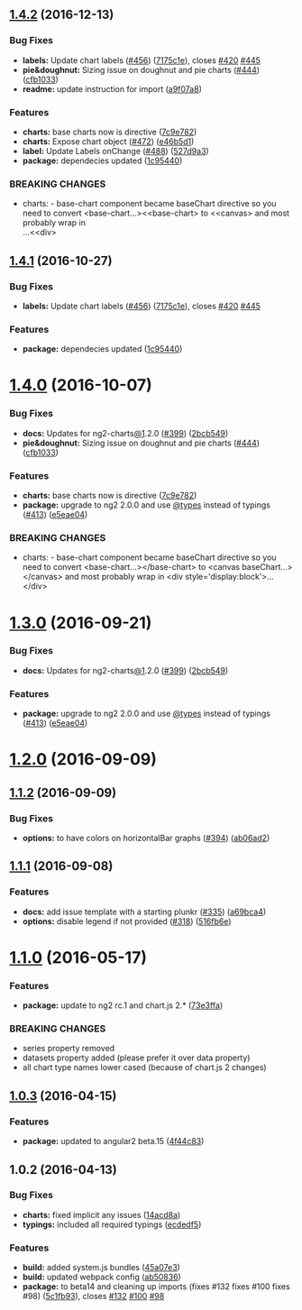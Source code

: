 <a name="1.4.2"></a>
## [1.4.2](https://github.com/valor-software/ng2-charts/compare/v1.3.0...v1.4.2) (2016-12-13)


### Bug Fixes

* **labels:** Update chart labels ([#456](https://github.com/valor-software/ng2-charts/issues/456)) ([7175c1e](https://github.com/valor-software/ng2-charts/commit/7175c1e)), closes [#420](https://github.com/valor-software/ng2-charts/issues/420) [#445](https://github.com/valor-software/ng2-charts/issues/445)
* **pie&doughnut:** Sizing issue on doughnut and pie charts ([#444](https://github.com/valor-software/ng2-charts/issues/444)) ([cfb1033](https://github.com/valor-software/ng2-charts/commit/cfb1033))
* **readme:** update instruction for import ([a9f07a8](https://github.com/valor-software/ng2-charts/commit/a9f07a8))


### Features

* **charts:** base charts now is directive ([7c9e782](https://github.com/valor-software/ng2-charts/commit/7c9e782))
* **charts:** Expose chart object ([#472](https://github.com/valor-software/ng2-charts/issues/472)) ([e46b5d1](https://github.com/valor-software/ng2-charts/commit/e46b5d1))
* **label:** Update Labels onChange ([#488](https://github.com/valor-software/ng2-charts/issues/488)) ([527d9a3](https://github.com/valor-software/ng2-charts/commit/527d9a3))
* **package:** dependecies updated ([1c95440](https://github.com/valor-software/ng2-charts/commit/1c95440))


### BREAKING CHANGES

* charts: - base-chart component became baseChart directive
so you need to convert <base-chart...><&lt;base-chart> to <canvas baseChart...><&lt;canvas> and most probably wrap in <div style='display:block'>...<&lt;div>



<a name="1.4.1"></a>
## [1.4.1](https://github.com/valor-software/ng2-charts/compare/v1.4.0...v1.4.1) (2016-10-27)


### Bug Fixes

* **labels:** Update chart labels ([#456](https://github.com/valor-software/ng2-charts/issues/456)) ([7175c1e](https://github.com/valor-software/ng2-charts/commit/7175c1e)), closes [#420](https://github.com/valor-software/ng2-charts/issues/420) [#445](https://github.com/valor-software/ng2-charts/issues/445)


### Features

* **package:** dependecies updated ([1c95440](https://github.com/valor-software/ng2-charts/commit/1c95440))



<a name="1.4.0"></a>
# [1.4.0](https://github.com/valor-software/ng2-charts/compare/v1.2.0...v1.4.0) (2016-10-07)


### Bug Fixes

* **docs:** Updates for ng2-charts[@1](https://github.com/1).2.0 ([#399](https://github.com/valor-software/ng2-charts/issues/399)) ([2bcb549](https://github.com/valor-software/ng2-charts/commit/2bcb549))
* **pie&doughnut:** Sizing issue on doughnut and pie charts ([#444](https://github.com/valor-software/ng2-charts/issues/444)) ([cfb1033](https://github.com/valor-software/ng2-charts/commit/cfb1033))


### Features

* **charts:** base charts now is directive ([7c9e782](https://github.com/valor-software/ng2-charts/commit/7c9e782))
* **package:** upgrade to ng2 2.0.0 and use [@types](https://github.com/types) instead of typings ([#413](https://github.com/valor-software/ng2-charts/issues/413)) ([e5eae04](https://github.com/valor-software/ng2-charts/commit/e5eae04))


### BREAKING CHANGES

* charts: - base-chart component became baseChart directive
so you need to convert &lt;base-chart...>&lt;/base-chart> to &lt;canvas baseChart...>&lt;/canvas> and most probably wrap in &lt;div style='display:block'>...&lt;/div>



<a name="1.3.0"></a>
# [1.3.0](https://github.com/valor-software/ng2-charts/compare/v1.2.0...v1.3.0) (2016-09-21)


### Bug Fixes

* **docs:** Updates for ng2-charts[@1](https://github.com/1).2.0 ([#399](https://github.com/valor-software/ng2-charts/issues/399)) ([2bcb549](https://github.com/valor-software/ng2-charts/commit/2bcb549))


### Features

* **package:** upgrade to ng2 2.0.0 and use [@types](https://github.com/types) instead of typings ([#413](https://github.com/valor-software/ng2-charts/issues/413)) ([e5eae04](https://github.com/valor-software/ng2-charts/commit/e5eae04))



<a name="1.2.0"></a>
# [1.2.0](https://github.com/valor-software/ng2-charts/compare/v1.1.2...v1.2.0) (2016-09-09)



<a name="1.1.2"></a>
## [1.1.2](https://github.com/valor-software/ng2-charts/compare/v1.1.1...v1.1.2) (2016-09-09)


### Bug Fixes

* **options:** to have colors on horizontalBar graphs ([#394](https://github.com/valor-software/ng2-charts/issues/394)) ([ab06ad2](https://github.com/valor-software/ng2-charts/commit/ab06ad2))



<a name="1.1.1"></a>
## [1.1.1](https://github.com/valor-software/ng2-charts/compare/v1.1.0...v1.1.1) (2016-09-08)


### Features

* **docs:** add issue template with a starting plunkr ([#335](https://github.com/valor-software/ng2-charts/issues/335)) ([a69bca4](https://github.com/valor-software/ng2-charts/commit/a69bca4))
* **options:** disable legend if not provided ([#318](https://github.com/valor-software/ng2-charts/issues/318)) ([516fb6e](https://github.com/valor-software/ng2-charts/commit/516fb6e))



<a name="1.1.0"></a>
# [1.1.0](https://github.com/valor-software/ng2-charts/compare/v1.0.3...v1.1.0) (2016-05-17)


### Features

* **package:** update to ng2 rc.1 and chart.js 2.* ([73e3ffa](https://github.com/valor-software/ng2-charts/commit/73e3ffa))


### BREAKING CHANGES

- series property removed
- datasets property added (please prefer it over data property)
- all chart type names lower cased (because of chart.js 2 changes)



<a name="1.0.3"></a>
## [1.0.3](https://github.com/valor-software/ng2-charts/compare/v1.0.2...v1.0.3) (2016-04-15)


### Features

* **package:** updated to angular2 beta.15 ([4f44c83](https://github.com/valor-software/ng2-charts/commit/4f44c83))



<a name="1.0.2"></a>
## 1.0.2 (2016-04-13)


### Bug Fixes

* **charts:** fixed implicit any issues ([14acd8a](https://github.com/valor-software/ng2-charts/commit/14acd8a))
* **typings:** included all required typings ([ecdedf5](https://github.com/valor-software/ng2-charts/commit/ecdedf5))

### Features

* **build:** added system.js bundles ([45a07e3](https://github.com/valor-software/ng2-charts/commit/45a07e3))
* **build:** updated webpack config ([ab50836](https://github.com/valor-software/ng2-charts/commit/ab50836))
* **package:** to beta14 and cleaning up imports (fixes #132 fixes #100 fixes #98) ([5c1fb93](https://github.com/valor-software/ng2-charts/commit/5c1fb93)), closes [#132](https://github.com/valor-software/ng2-charts/issues/132) [#100](https://github.com/valor-software/ng2-charts/issues/100) [#98](https://github.com/valor-software/ng2-charts/issues/98)



